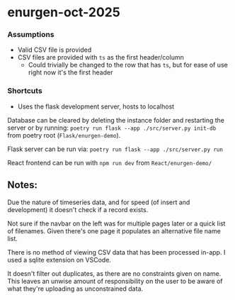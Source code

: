 # enurgen-oct-2025

### Assumptions
* Valid CSV file is provided
* CSV files are provided with `ts` as the first header/column
    * Could trivially be changed to the row that has `ts`, but for ease of use right now it's the first header


### Shortcuts
* Uses the flask development server, hosts to localhost


Database can be cleared by deleting the instance folder and restarting the server or by running:
`poetry run flask --app ./src/server.py init-db` 
from poetry root (`Flask/enurgen-demo`).

Flask server can be run via:
`poetry run flask --app ./src/server.py run`

React frontend can be run with `npm run dev` from `React/enurgen-demo/`


## Notes:

Due the nature of timeseries data, and for speed (of insert and development) it doesn't check if a record exists.

Not sure if the navbar on the left was for multiple pages later or a quick list of filenames. Given there's one page it populates an alternative file name list.

There is no method of viewing CSV data that has been processed in-app. I used a sqlite extension on VSCode.

It doesn't filter out duplicates, as there are no constraints given on name. This leaves an unwise amount of responsibility on the user to be aware of what they're uploading as unconstrained data.